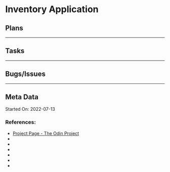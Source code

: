 # Inventory Application

## Plans



---

## Tasks


---

## Bugs/Issues



---

## Meta Data

Started On: 2022-07-13

### References:

- [Project Page - The Odin Project](https://www.theodinproject.com/lessons/nodejs-inventory-application)
- []()
- []()
- []()
- []()
- []()
- []()
